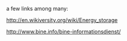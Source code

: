 a few links among many:

http://en.wikiversity.org/wiki/Energy_storage

http://www.bine.info/bine-informationsdienst/